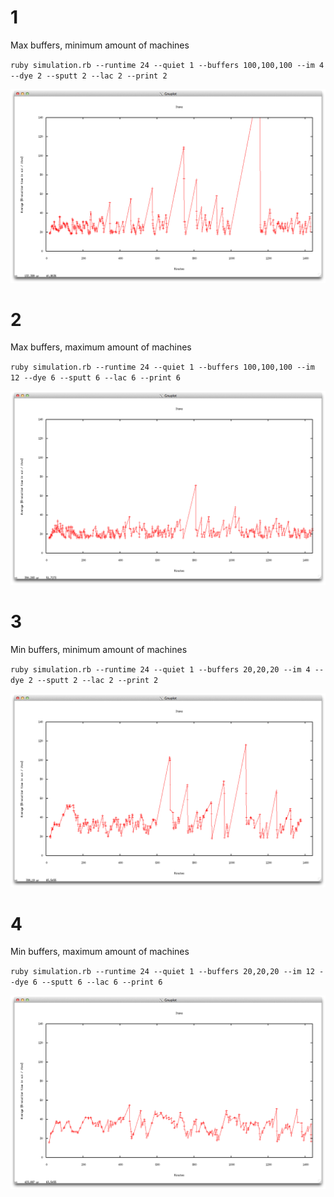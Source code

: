 # 1

Max buffers, minimum amount of machines

`ruby simulation.rb --runtime 24 --quiet 1 --buffers 100,100,100 --im 4 --dye 2 --sputt 2 --lac 2 --print 2`

![1](1.png)

# 2

Max buffers, maximum amount of machines

`ruby simulation.rb --runtime 24 --quiet 1 --buffers 100,100,100 --im 12 --dye 6 --sputt 6 --lac 6 --print 6`

![2](2.png)

# 3

Min buffers, minimum amount of machines

`ruby simulation.rb --runtime 24 --quiet 1 --buffers 20,20,20 --im 4 --dye 2 --sputt 2 --lac 2 --print 2`

![3](3.png)

# 4

Min buffers, maximum amount of machines

`ruby simulation.rb --runtime 24 --quiet 1 --buffers 20,20,20 --im 12 --dye 6 --sputt 6 --lac 6 --print 6`

![4](4.png)